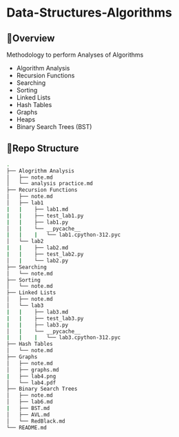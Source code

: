 # Data-Structures-Algorithms
## 📢Overview
Methodology to perform Analyses of Algorithms
- Algorithm Analysis
- Recursion Functions
- Searching
- Sorting
- Linked Lists
- Hash Tables
- Graphs
- Heaps
- Binary Search Trees (BST)
## 📝Repo Structure
```bash
.
├── Alogrithm Analysis
│   ├── note.md
│   └── analysis practice.md
├── Recursion Functions
│   ├── note.md
│   ├── lab1
|   |    ├── lab1.md
|   |    ├── test_lab1.py
|   |    ├── lab1.py
│   |    └── __pycache__
|   |    |   └── lab1.cpython-312.pyc
│   └── lab2
|   |    ├── lab2.md
|   |    ├── test_lab2.py
│   |    └── lab2.py
├── Searching
│   └── note.md
├── Sorting
│   └── note.md
├── Linked Lists
│   ├── note.md
│   └── lab3
|   |    ├── lab3.md
|   |    ├── test_lab3.py
|   |    ├── lab3.py
│   |    └── __pycache__
|   |    |   └── lab3.cpython-312.pyc
├── Hash Tables
│   └── note.md
├── Graphs
│   ├── note.md
│   ├── graphs.md
|   ├── lab4.png
│   └── lab4.pdf
├── Binary Search Trees
│   ├── note.md
│   ├── lab6.md
|   ├── BST.md
│   ├── AVL.md
│   └── RedBlack.md
└── README.md
```

